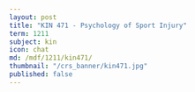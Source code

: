 ```yaml
---
layout: post
title: "KIN 471 - Psychology of Sport Injury"
term: 1211
subject: kin
icon: chat
md: /mdf/1211/kin471/
thumbnail: "/crs_banner/kin471.jpg"
published: false
---
```

